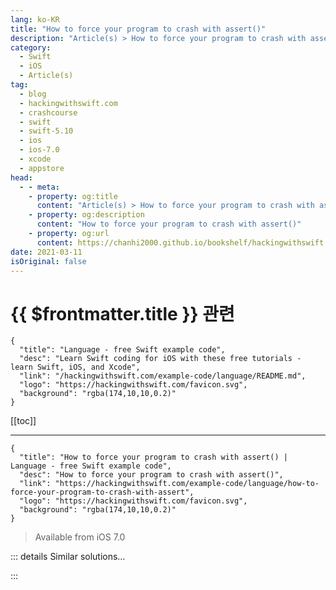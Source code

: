 ```yaml
---
lang: ko-KR
title: "How to force your program to crash with assert()"
description: "Article(s) > How to force your program to crash with assert()"
category:
  - Swift
  - iOS
  - Article(s)
tag: 
  - blog
  - hackingwithswift.com
  - crashcourse
  - swift
  - swift-5.10
  - ios
  - ios-7.0
  - xcode
  - appstore
head:
  - - meta:
    - property: og:title
      content: "Article(s) > How to force your program to crash with assert()"
    - property: og:description
      content: "How to force your program to crash with assert()"
    - property: og:url
      content: https://chanhi2000.github.io/bookshelf/hackingwithswift.com/example-code/language/how-to-force-your-program-to-crash-with-assert.html
date: 2021-03-11
isOriginal: false
---
```


# {{ $frontmatter.title }} 관련

```component VPCard
{
  "title": "Language - free Swift example code",
  "desc": "Learn Swift coding for iOS with these free tutorials - learn Swift, iOS, and Xcode",
  "link": "/hackingwithswift.com/example-code/language/README.md",
  "logo": "https://hackingwithswift.com/favicon.svg",
  "background": "rgba(174,10,10,0.2)"
}
```

[[toc]]

---

```component VPCard
{
  "title": "How to force your program to crash with assert() | Language - free Swift example code",
  "desc": "How to force your program to crash with assert()",
  "link": "https://hackingwithswift.com/example-code/language/how-to-force-your-program-to-crash-with-assert",
  "logo": "https://hackingwithswift.com/favicon.svg",
  "background": "rgba(174,10,10,0.2)"
}
```

> Available from iOS 7.0

<!-- TODO: 작성 -->

<!-- 
This might seem like a strange topic - after all, why would anyone want their program to crash? Well, the answer is two-fold.

First, if something has gone wrong that leaves your program in an unsafe state, continuing might mean corrupting user data.

Second, if you're debugging your app (i.e., it's still in development), having your app refuse to continue if a serious problem is found is a huge advantage and a very common way to spot problems.

Swift lets you force an app crash using the `assert()` function. This takes two parameters: a condition to check, and a message to print if the assertion fails. Helpfully, any calls to `assert()` are ignored when your app is compiled in release mode (i.e., for the App Store), which means these checks have no impact on your code's final performance.

Here are two examples of `assert()` being used:

```swift
assert(1 == 1, "Maths failure!")
assert(1 == 2, "Maths failure!")
```

The first one asserts that 1 is equal to 1, which is clearly true, so nothing will happen. The second one asserts that 1 is equal to 2, which is clearly false, so that assertion will fail: your app will halt, and the message "Maths failure!" will be printed out to help you identify the problem.

Because assertions are ignored in release builds, you don't need to worry about running expensive checks in your assertions. For example:

```swift
assert(myReallySlowMethod() == true, "The slow method returned false, which is a bad thing!")
```

In release builds, that code will never be run, so you won't see any performance impact.

-->

::: details Similar solutions…

<!--
/example-code/language/how-to-force-a-crash-using-fatalerror">How to force a crash using fatalError() 
/example-code/system/how-to-run-code-when-your-app-is-terminated">How to run code when your app is terminated 
/example-code/language/how-to-check-your-program-state-using-precondition">How to check your program state using precondition() 
/example-code/system/how-to-run-an-external-program-using-process">How to run an external program using Process 
/example-code/uikit/how-to-localize-your-ios-app">How to localize your iOS app</a>
-->

:::

